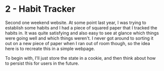# 2 - Habit Tracker

Second one weekend website. At some point last year, I was trying to establish some habits and I had a piece of squared paper that I tracked the habits in. It was quite satisfying and also easy to see at glance which things were going well and which things weren't. I never got around to sorting it out on a new piece of paper when I ran out of room though, so the idea here is to recreate this in a simple webpage.

To begin with, I'll just store the state in a cookie, and then think about how to persist this for users in the future.